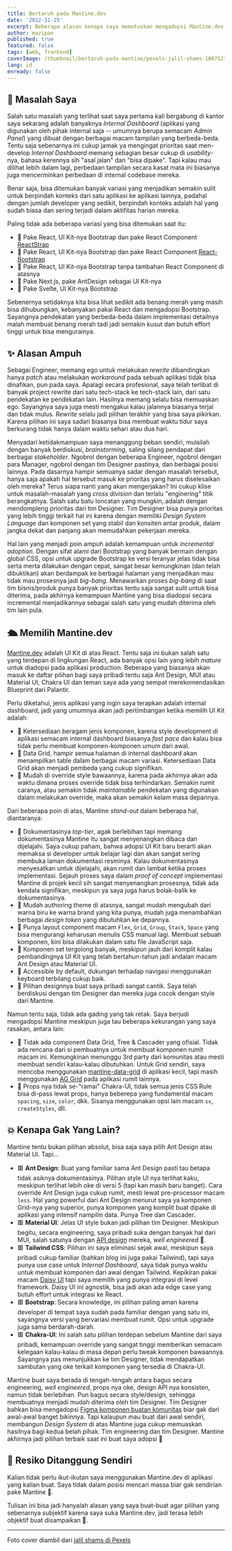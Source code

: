 ```yaml
---
title: Bertaruh pada Mantine.dev
date: '2022-11-25'
excerpt: Beberapa alasan kenapa saya memutuskan mengadopsi Mantine.dev secara profesional di pekerjaan saya sehari-hari
author: mazipan
published: true
featured: false
tags: [web, frontend]
coverImage: /thumbnail/bertaruh-pada-mantine/pexels-jalil-shams-1007523.jpg
lang: id
enready: false
---
```


## 🤯 Masalah Saya

Salah satu masalah yang terlihat saat saya pertama kali bergabung di kantor saya sekarang adalah banyaknya *Internal Dashboard* (aplikasi yang digunakan oleh pihak internal saja -- umumnya berupa semacam *Admin Panel*) yang dibuat dengan berbagai macam tampilan yang berbeda-beda. 
Tentu saja sebenarnya ini cukup jamak ya mengingat prioritas saat men-develop *Internal Dashboard* memang sebagian besar cukup di *usability*-nya, bahasa kerennya sih "asal jalan" dan "bisa dipake". 
Tapi kalau mau dilihat lebih dalam lagi, perbedaan tampilan secara kasat mata ini biasanya juga mencerminkan perbedaan di internal codebase mereka. 

Benar saja, bisa ditemukan banyak variasi yang menjadikan semakin sulit untuk berpindah konteks dari satu aplikasi ke aplikasi lainnya, padahal dengan jumlah developer yang sedikit, berpindah konteks adalah hal yang sudah biasa dan sering terjadi dalam aktifitas harian mereka.

Paling tidak ada beberapa variasi yang bisa ditemukan saat itu:

- 🔸 Pake React, UI Kit-nya Bootstrap dan pake React Component [ReactStrap](https://reactstrap.github.io)
- 🔸 Pake React, UI Kit-nya Bootstrap dan pake React Component [React-Bootstrap](https://react-bootstrap.github.io/)
- 🔸 Pake React, UI Kit-nya Bootstrap tanpa tambahan React Component di atasnya
- 🔸 Pake Next.js, pake AntDesign sebagai UI Kit-nya
- 🔸 Pake Svelte, UI Kit-nya Bootstrap

Sebenernya setidaknya kita bisa lihat sedikit ada benang merah yang masih bisa dihubungkan, kebanyakan pakai React dan mengadopsi Bootstrap. Sayangnya pendekatan yang berbeda-beda dalam implementasi detailnya malah membuat benang merah tadi jadi semakin kusut dan butuh effort tinggi untuk bisa mengurainya.

## ✨ Alasan Ampuh

Sebagai Engineer, memang ego untuk melakukan *rewrite* dibandingkan hanya *patch* atau melakukan *workaround* pada sebuah aplikasi tidak bisa dinafikan, pun pada saya. Apalagi secara profesional, saya telah terlibat di banyak project rewrite dari satu tech-stack ke tech-stack lain, dari satu pendekatan ke pendekatan lain. 
Hasilnya memang selalu bisa memuaskan ego. 
Sayangnya saya juga mesti mengakui kalau jalannya biasanya terjal dan tidak mulus. 
*Rewrite* selalu jadi pilihan terakhir yang bisa saya pikirkan. 
Karena pilihan ini saya sadari biasanya bisa membuat waktu tidur saya berkurang tidak hanya dalam waktu sehari atau dua hari.

Menyadari ketidakmampuan saya menanggung beban sendiri, mulailah dengan banyak berdiskusi, *brainstorming*, saling silang pendapat dari berbagai *stakeholder*. 
Ngobrol dengan beberapa Engineer, ngobrol dengan para Manager, ngobrol dengan tim Designer pastinya, dan berbagai posisi lainnya. 
Pada dasarnya hampir semuanya sadar dengan masalah tersebut, hanya saja apakah hal tersebut masuk ke prioritas yang harus diselesaikan oleh mereka? Terus siapa nanti yang akan mengerjakan? 
Ini cukup klise untuk masalah-masalah yang *cross division* dan terlalu "enginering" titik berangkatnya. 
Salah satu batu loncatan yang mungkin,.adalah dengan mendompleng prioritas dari tim Designer. 
Tim Designer bisa punya prioritas yang lebih tinggi terkait hal ini karena dengan memiliki *Design System Language* dan komponen set yang stabil dan konsiten antar produk, dalam jangka dekat dan panjang akan memudahkan pekerjaan mereka.

Hal lain yang menjadi poin ampuh adalah kemampuan untuk *incremental adoption*. 
Dengan sifat alami dari Bootstrap yang banyak bermain dengan global CSS, opsi untuk upgrade Bootstrap ke versi teranyar jelas tidak bisa serta merta dilakukan dengan cepat, sangat besar kemungkinan (dan telah dibuktikan) akan berdampak ke berbagai halaman yang menjadikan mau tidak mau prosesnya jadi *big-bang*. 
Menawarkan proses *big-bang* di saat tim bisnis/produk punya banyak prioritas tentu saja sangat sulit untuk bisa diterima, pada akhirnya kemampuan Mantine yang bisa diadopsi secara incremental menjadikannya sebagai salah satu yang mudah diterima oleh tim lain pula.

## 🛳 Memilih Mantine.dev

[Mantine.dev](https://mantine.dev/) adalah UI Kit di atas React. 
Tentu saja ini bukan salah satu yang terdepan di lingkungan React, ada banyak opsi lain yang lebih *mature* untuk diadopsi pada aplikasi production. 
Beberapa yang biasanya akan masuk ke daftar pilihan bagi saya pribadi tentu saja Ant Design, MUI atau Material UI, Chakra UI dan teman saya ada yang sempat merekomendasikan Blueprint dari Palantir.

Perlu diketahui, jenis aplikasi yang ingin saya terapkan adalah internal dashboard, jadi yang umumnya akan jadi pertimbangan ketika memilih UI Kit adalah:

- 🔅 Ketersediaan beragam jenis komponen, karena style development di aplikasi semacam internal dashboard biasanya *fast pace* dan kalau bisa tidak perlu membuat komponen-komponen umum dari awal.
- 🔅 Data Grid, hampir semua halaman di internal dashboard akan menampilkan table dalam berbagai macam variasi. Ketersediaan Data Grid akan menjadi pembeda yang cukup signifikan.
- 🔅 Mudah di override style bawaannya, karena pada akhirnya akan ada waktu dimana proses override tidak bisa terhindarkan. Semakin rumit caranya, atau semakin tidak *maintainable* pendekatan yang digunakan dalam melakukan override, maka akan semakin kelam masa depannya.

Dari beberapa poin di atas, Mantine *stand-out* dalam beberapa hal, diantaranya:

- 🔹 Dokumentasinya *top-tier*, agak berlebihan tapi memang dokumentasinya Mantine itu sangat menyenangkan dibaca dan dijelajahi. Saya cukup paham, bahwa adopsi UI Kit baru berarti akan memaksa si developer untuk belajar lagi dan akan sangat sering membuka laman dokumentasi resminya. Kalau dokumentasinya menyesatkan untuk dijelajahi, akan rumit dan lambat ketika proses implementasi. Sejauh proses saya dalam *proof of concept* implementasi Mantine di projek kecil sih sangat menyenangkan prosesnya, tidak ada kendala signifikan, meskipun ya saya juga harus bolak-balik ke dokumentasinya.
- 🔹 Mudah authoring theme di atasnya, sangat mudah mengubah dari warna biru ke warna brand yang kita punya, mudah juga menambahkan berbagai *design token* yang dibutuhkan ke depannya.
- 🔹 Punya layout component macam `Flex`, `Grid`, `Group`, `Stack`, `Space` yang bisa mengurangi keharusan menulis CSS manual lagi. Membuat sebuah komponen, kini bisa dilakukan dalam satu file JavaScript saja.
- 🔹 Komponen set tergolong banyak, meskipun jauh dari komplit kalau pembandingnya UI Kit yang telah bertahun-tahun jadi andalan macam Ant Design atau Material UI.
- 🔹 Accessible by default, dukungan terhadap navigasi menggunakan keyboard terbilang cukup baik.
- 🔹 Pilihan designnya buat saya pribadi sangat cantik. Saya telah berdiskusi dengan tim Designer dan mereka juga cocok dengan style dari Mantine.

Namun tentu saja, tidak ada gading yang tak retak. Saya berjudi mengadopsi Mantine meskipun juga tau beberapa kekurangan yang saya rasakan, antara lain:

- 🔻 Tidak ada component Data Grid, Tree & Cascader yang ofisial. Tidak ada rencana dari si pembuatnya untuk membuat komponen rumit macam ini. Kemungkinan menunggu 3rd party dari komunitas atau mesti membuat sendiri kalau-kalau dibutuhkan. Untuk Grid sendiri, saya mencoba menggunakan [mantine-data-grid](https://kuechlin.github.io/mantine-data-grid/) di aplikasi kecil, tapi masih menggunakan [AG Grid](https://www.ag-grid.com/react-data-grid/) pada aplikasi rumit lainnya.
- 🔻 Props nya tidak se-"ramai" Chakra-UI, tidak semua jenis CSS Rule bisa di-pass lewat props, hanya beberepa yang fundamental macam `spacing`, `size`, `color`, dkk. Sisanya menggunakan opsi lain macam `sx`, `createStyles`, dll.

## 💥 Kenapa Gak Yang Lain?

Mantine tentu bukan pilihan absolut, bisa saja saya pilih Ant Design atau Material UI. Tapi...

- 🟥 **Ant Design**: Buat yang familiar sama Ant Design pasti tau betapa tidak asiknya dokumentasinya. Pilihan style UI nya terlihat kaku, meskipun terlihat lebih oke di versi 5 (tapi kan masih baru banget). Cara override Ant Design juga cukup rumit, mesti lewat pre-processor macam `less`. Hal yang powerful dari Ant Design menurut saya ya komponen Grid-nya yang superior, punya komponen yang komplit buat dipake di aplikasi yang intensif nampilin data. Punya Tree dan Cascader.
- 🟥 **Material UI**: Jelas UI style bukan jadi pilihan tim Designer. Meskipun begitu, secara engineering, saya pribadi suka dengan banyak hal dari MUI, salah satunya dengan [API design](https://mui.com/material-ui/guides/api/) mereka, *well engineered* 🙌.
- 🟥 **Tailwind CSS**: Pilihan ini saya eliminasi sejak awal, meskipun saya pribadi cukup familiar (bahkan blog ini juga pakai Tailwind), tapi saya punya use case untuk *Internal Dashboard*, saya tidak punya waktu untuk membuat komponen dari awal dengan Tailwind. Kepikiran pakai macam [Daisy UI](https://daisyui.com/) tapi saya memilih yang punya integrasi di level framework. Daisy UI ini agnostik, bisa jadi akan ada edge case yang butuh effort untuk integrasi ke React.
- 🟥 **Bootstrap**: Secara knowledge, ini pilihan paling aman karena developer di tempat saya sudah pada familiar dengan yang satu ini, sayangnya versi yang bervariasi membuat rumit. Opsi untuk upgrade juga sama berdarah-darah.
- 🟥 **Chakra-UI**: Ini salah satu pilihan terdepan sebelum Mantine dari saya pribadi, kemampuan override yang sangat tinggi memberikan semacam kelegaan kalau-kalau di masa depan perlu tweak komponen bawaannya. Sayangnya pas menunjukkan ke tim Designer, tidak mendapatkan sambutan yang oke terkait komponen yang tersedia di Chakra-UI.

Mantine buat saya berada di tengah-tengah antara bagus secara engineering, *well engineered*, props nya oke, design API nya konsisten, namun tidak berlebihan. Pun bagus secara style/design, sehingga membuatnya menjadi mudah diterima oleh tim Designer. Tim Designer bahkan bisa mengadopsi [Figma komponen buatan komunitas](https://www.figma.com/community/file/1067173247578645134) biar gak dari awal-awal banget bikinnya. Tapi kalaupun mau buat dari awal sendiri, membangun *Design System* di atas Mantine juga cukup memuaskan hasilnya bagi kedua belah pihak. Tim engineering dan tim Designer. Mantine akhirnya jadi pilihan terbaik saat ini buat saya adopsi 🤩

## 👣 Resiko Ditanggung Sendiri

Kalian tidak perlu ikut-ikutan saya menggunakan Mantine.dev di aplikasi yang kalian buat. Saya tidak dalam posisi mencari massa biar gak sendirian pake Mantine 🙊.

Tulisan ini bisa jadi hanyalah alasan yang saya buat-buat agar pilihan yang sebenarnya subjektif karena saya suka Mantine.dev, jadi terasa lebih objektif buat disampaikan 🤡.

---

Foto cover diambil dari [jalil shams di Pexels](https://www.pexels.com/id-id/foto/buah-merah-kuning-dan-hijau-68525/)
